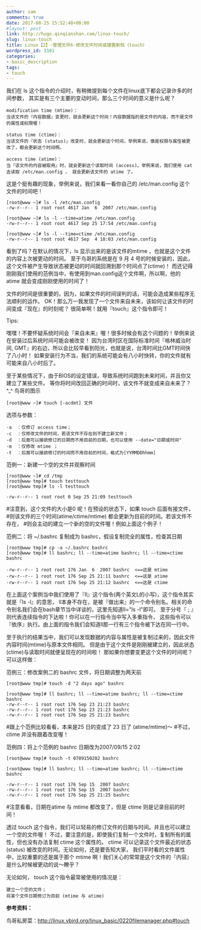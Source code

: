 ```yaml
---
author: sam
comments: true
date: 2017-08-25 15:52:48+00:00
#layout: post
link: http://hugo.qinqianshan.com/linux-touch/
slug: linux-touch
title: Linux【2】-管理文件6-修改文件时间或建置新档（touch）
wordpress_id: 3101
categories:
- basic_description
tags:
- touch
---
```


我们在 ls 这个指令的介绍时，有稍微提到每个文件在linux底下都会记录许多的时间参数， 其实是有三个主要的变动时间，那么三个时间的意义是什么呢？
<!-- more -->

    modification time (mtime)：
    当该文件的『内容数据』变更时，就会更新这个时间！内容数据指的是文件的内容，而不是文件的属性或权限喔！
    
    status time (ctime)：
    当该文件的『状态 (status)』改变时，就会更新这个时间，举例来说，像是权限与属性被更改了，都会更新这个时间啊。
    
    access time (atime)：
    当『该文件的内容被取用』时，就会更新这个读取时间 (access)。举例来说，我们使用 cat 去读取 /etc/man.config ， 就会更新该文件的 atime 了。

这是个挺有趣的现象，举例来说，我们来看一看你自己的 /etc/man.config 这个文件的时间吧！

    [root@www ~]# ls -l /etc/man.config
    -rw-r--r-- 1 root root 4617 Jan  6  2007 /etc/man.config
    
    [root@www ~]# ls -l --time=atime /etc/man.config
    -rw-r--r-- 1 root root 4617 Sep 25 17:54 /etc/man.config
    
    [root@www ~]# ls -l --time=ctime /etc/man.config
    -rw-r--r-- 1 root root 4617 Sep  4 18:03 /etc/man.config

看到了吗？在默认的情况下，ls 显示出来的是该文件的mtime ，也就是这个文件的内容上次被更动的时间。 至于鸟哥的系统是在 9 月 4 号的时候安装的，因此，这个文件被产生导致状态被更动的时间就回溯到那个时间点了(ctime)！ 而还记得刚刚我们使用的范例当中，有使用到man.config这个文件啊，所以啊，他的 atime 就会变成刚刚使用的时间了！

文件的时间是很重要的，因为，如果文件的时间误判的话，可能会造成某些程序无法顺利的运作。 OK！那么万一我发现了一个文件来自未来，该如何让该文件的时间变成『现在』的时刻呢？ 很简单啊！就用『touch』这个指令即可！

Tips:

嘿嘿！不要怀疑系统时间会『来自未来』喔！很多时候会有这个问题的！举例来说在安装过后系统时间可能会被改变！ 因为台湾时区在国际标准时间『格林威治时间, GMT』的右边，所以会比较早看到阳光，也就是说，台湾时间比GMT时间快了八小时！ 如果安装行为不当，我们的系统可能会有八小时快转，你的文件就有可能来自八小时后了。

至于某些情况下，由于BIOS的设定错误，导致系统时间跑到未来时间，并且你又建立了某些文件。 等你将时间改回正确的时间时，该文件不就变成来自未来了？^_^       鸟哥的图示

    [root@www ~]# touch [-acdmt] 文件

选项与参数：

    -a  ：仅修订 access time；
    -c  ：仅修改文件的时间，若该文件不存在则不建立新文件；
    -d  ：后面可以接欲修订的日期而不用目前的日期，也可以使用 --date="日期或时间"
    -m  ：仅修改 mtime ；
    -t  ：后面可以接欲修订的时间而不用目前的时间，格式为[YYMMDDhhmm]

范例一：新建一个空的文件并观察时间

    [root@www ~]# cd /tmp
    [root@www tmp]# touch testtouch
    [root@www tmp]# ls -l testtouch
    
    -rw-r--r-- 1 root root 0 Sep 25 21:09 testtouch

#注意到，这个文件的大小是0 呢！在预设的状态下，如果 touch 后面有接文件，
#则该文件的三个时间(atime/ctime/mtime) 都会更新为目前的时间。若该文件不存在，
#则会主动的建立一个新的空的文件喔！例如上面这个例子！

范例二：将 ~/.bashrc 复制成为 bashrc，假设复制完全的属性，检查其日期

    [root@www tmp]# cp -a ~/.bashrc bashrc    
    [root@www tmp]# ll bashrc; ll --time=atime bashrc; ll --time=ctime bashrc
    
    -rw-r--r-- 1 root root 176 Jan  6  2007 bashrc  <==这是 mtime    
    -rw-r--r-- 1 root root 176 Sep 25 21:11 bashrc  <==这是 atime   
    -rw-r--r-- 1 root root 176 Sep 25 21:12 bashrc  <==这是 ctime

在上面这个案例当中我们使用了『ll』这个指令(两个英文L的小写)，这个指令其实就是『ls -l』的意思， ll本身不存在，是被『做出来』的一个命令别名。相关的命令别名我们会在bash章节当中详谈的，这里先知道ll="ls -l"即可。 至于分号『 ; 』则代表连续指令的下达啦！你可以在一行指令当中写入多重指令， 这些指令可以『依序』执行。由上面的指令我们会知道ll那一行有三个指令被下达在同一行中。

至于执行的结果当中，我们可以发现数据的内容与属性是被复制过来的，因此文件内容时间(mtime)与原本文件相同。 但是由于这个文件是刚刚被建立的，因此状态(ctime)与读取时间就便呈现在的时间啦！ 那如果你想要变更这个文件的时间呢？可以这样做：

 

范例三：修改案例二的 bashrc 文件，将日期调整为两天前

    [root@www tmp]# touch -d "2 days ago" bashrc
    
    [root@www tmp]# ll bashrc; ll --time=atime bashrc; ll --time=ctime bashrc
    -rw-r--r-- 1 root root 176 Sep 23 21:23 bashrc
    -rw-r--r-- 1 root root 176 Sep 23 21:23 bashrc
    -rw-r--r-- 1 root root 176 Sep 25 21:23 bashrc

#跟上个范例比较看看，本来是25 日的变成了 23 日了 (atime/mtime)～
#不过， ctime 并没有跟着改变喔！


范例四：将上个范例的 bashrc 日期改为2007/09/15 2:02

    [root@www tmp]# touch -t 0709150202 bashrc
    
    [root@www tmp]# ll bashrc; ll --time=atime bashrc; ll --time=ctime bashrc
    
    -rw-r--r-- 1 root root 176 Sep 15  2007 bashrc
    -rw-r--r-- 1 root root 176 Sep 15  2007 bashrc
    -rw-r--r-- 1 root root 176 Sep 25 21:25 bashrc
#注意看看，日期在atime 与 mtime 都改变了，但是 ctime 则是记录目前的时间！

透过 touch 这个指令，我们可以轻易的修订文件的日期与时间。并且也可以建立一个空的文件喔！ 不过，要注意的是，即使我们复制一个文件时，复制所有的属性，但也没有办法复制 ctime 这个属性的。 ctime 可以记录这个文件最近的状态 (status) 被改变的时间。无论如何，还是要告知大家， 我们平时看的文件属性中，比较重要的还是属于那个 mtime 啊！我们关心的常常是这个文件的『内容』 是什么时候被更动的说～瞭乎？

 

无论如何， touch 这个指令最常被使用的情况是：

    建立一个空的文件；
    将某个文件日期修订为目前 (mtime 与 atime)


**参考资料：**

鸟哥私房菜：http://linux.vbird.org/linux_basic/0220filemanager.php#touch
